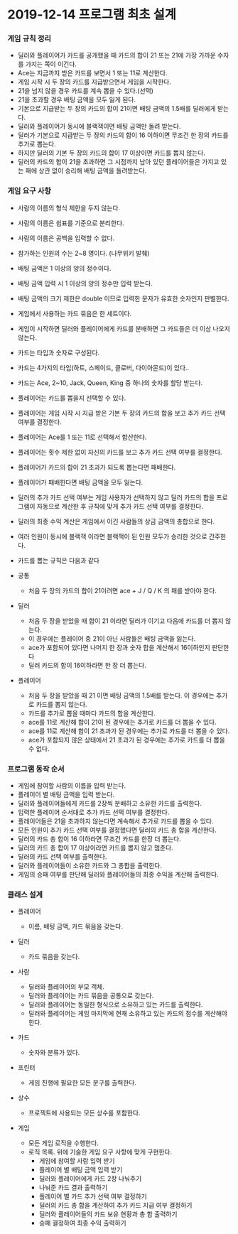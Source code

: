 # 2019-12-14 프로그램 최초 설계

### 게임 규칙 정리
- 딜러와 플레이어가 카드를 공개했을 때 카드의 합이 21 또는 21에 가장 가까운 수자를 가지는 쪽이 이긴다.
- Ace는 지금까지 받은 카드를 보면서 1 또는 11로 계산한다.
- 게임 시작 시 두 장의 카드를 지급받으면서 게임을 시작한다.
- 21을 넘지 않을 경우 카드를 계속 뽑을 수 있다.(선택)
- 21을 초과할 경우 배팅 금액을 모두 잃게 된다.
- 기본으로 지급받는 두 장의 카드의 합이 21이면 배팅 금액의 1.5배를 딜러에게 받는다.
- 딜러와 플레이어가 동시에 블랙잭이면 배팅 금액만 돌려 받는다.
- 딜러가 기본으로 지급받는 두 장의 카드의 합이 16 이하이면 무조건 한 장의 카드를 추가로 뽑는다.
- 하지만 딜러의 기본 두 장의 카드의 합이 17 이상이면 카드를 뽑지 않는다.
- 딜러의 카드의 합이 21을 초과하면 그 시점까지 남아 있던 플레이어들은 가지고 있는 패에 상관 없이 승리해 배팅 금액을 돌려받는다.

### 게임 요구 사항
- 사람의 이름의 형식 제한을 두지 않는다.
- 사람의 이름은 쉼표를 기준으로 분리한다.
- 사람의 이름은 공백을 입력할 수 없다.
- 참가하는 인원의 수는 2~8 명이다. (나무위키 발췌)

- 배팅 금액은 1 이상의 양의 정수이다.
- 배팅 금액 입력 시 1 이상의 양의 정수만 입력 받는다.
- 배팅 금액의 크기 제한은 double 이므로 입력한 문자가 유효한 숫자인지 판별한다.

- 게임에서 사용하는 카드 묶음은 한 세트이다.
- 게임이 시작하면 딜러와 플레이어에게 카드를 분배하면 그 카드들은 더 이상 나오지 않는다.
- 카드는 타입과 숫자로 구성된다.
- 카드는 4가지의 타입(하트, 스페이드, 클로버, 다이아몬드)이 있다..
- 카드는 Ace, 2~10, Jack, Queen, King 중 하나의 숫자를 할당 받는다.

- 플레이어는 카드를 뽑을지 선택할 수 있다.
- 플레이어는 게임 시작 시 지급 받은 기본 두 장의 카드의 합을 보고 추가 카드 선택 여부를 결정한다.
- 플레이어는 Ace를 1 또는 11로 선택해서 합산한다.
- 플레이어는 횟수 제한 없이 자신의 카드를 보고 추가 카드 선택 여부를 결정한다.
- 플레이어가 카드의 합이 21 초과가 되도록 뽑는다면 패배한다.
- 플레이어가 패배한다면 배팅 금액을 모두 잃는다.
- 딜러의 추가 카드 선택 여부는 게임 사용자가 선택하지 않고 딜러 카드의 합을 프로그램이 자동으로 계산한 후 규칙에 맞게 추가 카드 선택 여부를 결정한다.
- 딜러의 최종 수익 계산은 게임에서 이긴 사람들의 상금 금액의 총합으로 한다.
- 여러 인원이 동시에 블랙잭 이라면 블랙잭이 된 인원 모두가 승리한 것으로 간주한다.

- 카드를 뽑는 규칙은 다음과 같다
- 공통 
    * 처음 두 장의 카드의 합이 21이려면 ace + J / Q / K 의 패를 받아야 한다.
- 딜러
    * 처음 두 장을 받았을 때 합이 21 이라면 딜러가 이기고 다음에 카드를 더 뽑지 않는다.
    * 이 경우에는 플레이어 중 21이 아닌 사람들은 배팅 금액을 잃는다.
    * ace가 포함되어 있다면 나머지 한 장과 숫자 합을 계산해서 16이하인지 판단한다
    * 딜러 카드의 합이 16이하라면 한 장 더 뽑는다.
- 플레이어
    * 처음 두 장을 받았을 때 21 이면 배팅 금액의 1.5배를 받는다. 이 경우에는 추가로 카드를 뽑지 않는다.
    * 카드를 추가로 뽑을 때마다 카드의 합을 계산한다.
    * ace를 11로 계산해 합이 21이 된 경우에는 추가로 카드를 더 뽑을 수 있다.
    * ace를 11로 계산해 합이 21 초과가 된 경우에는 추가로 카드를 더 뽑을 수 있다.
    * ace가 포함되지 않은 상태에서 21 초과가 된 경우에는 추가로 카드를 더 뽑을 수 없다.


### 프로그램 동작 순서
- 게임에 참여할 사람의 이름을 입력 받는다.
- 플레이어 별 배팅 금액을 입력 받는다.
- 딜러와 플레이어들에게 카드를 2장씩 분배하고 소유한 카드를 출력한다.
- 입력한 플레이어 순서대로 추가 카드 선택 여부를 결정한다.
- 플레이어들은 21을 초과하지 않는다면 계속해서 추가로 카드를 뽑을 수 있다.
- 모든 인원이 추가 카드 선택 여부를 결정했다면 딜러의 카드 총 합을 계산한다.
- 딜러의 카드 총 합이 16 이하라면 무조건 카드를 한장 더 뽑는다.
- 딜러의 카드 총 합이 17 이상이라면 카드를 뽑지 않고 멈춘다.
- 딜러의 카드 선택 여부를 출력한다.
- 딜러와 플레이어들이 소유한 카드와 그 총합을 출력한다.
- 게임의 승패 여부를 판단해 딜러와 플레이어들의 최종 수익을 계산해 출력한다.

### 클래스 설계
* 플레이어
    - 이름, 배팅 금액, 카드 묶음을 갖는다.

* 딜러
    - 카드 묶음을 갖는다.

* 사람
    - 딜러와 플레이어의 부모 객체.
    - 딜러와 플레이어는 카드 묶음을 공통으로 갖는다.
    - 딜러와 플레이어는 동일한 형식으로 소유하고 있는 카드를 출력한다.
    - 딜러와 플레이어는 게임 마지막에 현재 소유하고 있는 카드의 점수를 계산해야 한다.

* 카드
    - 숫자와 분류가 있다.

* 프린터
    - 게임 진행에 필요한 모든 문구를 출력한다.

* 상수
    - 프로젝트에 사용되는 모든 상수를 포함한다.

* 게임
    - 모든 게임 로직을 수행한다.
    - 로직 목록. 위에 기술한 게임 요구 사항에 맞게 구현한다.
        + 게임에 참여할 사람 입력 받기
        + 플레이어 별 배팅 금액 입력 받기
        + 딜러와 플레이어에게 카드 2장 나눠주기
        + 나눠준 카드 결과 출력하기
        + 플레이어 별 카드 추가 선택 여부 결정하기
        + 딜러의 카드 총 합을 계산하여 추가 카드 지급 여부 결정하기
        + 딜러와 플레이어들의 카드 보유 현황과 총 합 출력하기
        + 승패 결정하여 최종 수익 출력하기